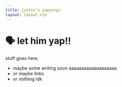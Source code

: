 ```yaml
---
title: justin's yappings
layout: layout.njk
---
```


# 🗣️ let him yap‼️
stuff goes here.

- maybe some writing soon aaaaaaaaaaaaaaaaaaa
- or maybe links
- or nothing idk
